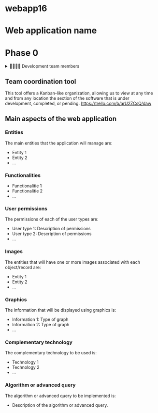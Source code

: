 # webapp16

# Web application name

# Phase 0

<details>
<summary>🙇‍♂️🙇‍♀️ Development team members </summary>
|Name and surname|mail|github|
| Nicolás Hernández Tejero | n.hernandezt.2021@alumnos.urjc.es | nicohht
| Manuel López Corchado | m.lopezc.2021@alumnos.urjc.es | MNXLPZ
| Ahmad Abdel Raziq Al Otaibi | a.abdel.2021@alumnos.urjc.es | Ahmad-SE
| Adrián Soriano Aragón | a.soriano.2021@alumnos.urjc.es | aadrisoriiano
| Natalia Hernández Vargas | n.hernandezv.2021@alumnos.urjc.es | nataaah
</details>

## Team coordination tool
This tool offers a Kanban-like organization, allowing us to view at any time and from any location the section of the software that is under development, completed, or pending.
https://trello.com/b/arU2ZCsQ/daw

## Main aspects of the web application

### Entities
The main entities that the application will manage are:
- Entity 1
- Entity 2
- ...

### Functionalities
- Functionalitie 1
- Functionalitie 2
- ...
### User permissions
The permissions of each of the user types are:
- User type 1: Description of permissions
- User type 2: Description of permissions
- ...

### Images
The entities that will have one or more images associated with each object/record are:
- Entity 1
- Entity 2
- ...

### Graphics
The information that will be displayed using graphics is:
- Information 1: Type of graph
- Information 2: Type of graph
- ...

### Complementary technology
The complementary technology to be used is:
- Technology 1
- Technology 2
- ...

### Algorithm or advanced query
The algorithm or advanced query to be implemented is:
- Description of the algorithm or advanced query.
